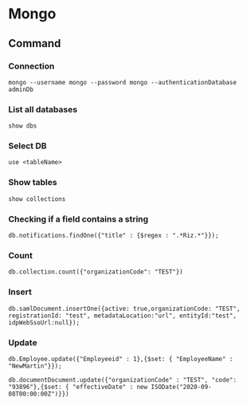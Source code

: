 # Mongo

## Command

### Connection

    mongo --username mongo --password mongo --authenticationDatabase adminDb

### List all databases

    show dbs

### Select DB

    use <tableName>
    
### Show tables

    show collections

### Checking if a field contains a string

    db.notifications.findOne({"title" : {$regex : ".*Riz.*"}});
    
### Count

    db.collection.count({"organizationCode": "TEST"})

### Insert

    db.samlDocument.insertOne({active: true,organizationCode: "TEST", registrationId: "test", metadataLocation:"url", entityId:"test", idpWebSsoUrl:null});


### Update

    db.Employee.update({"Employeeid" : 1},{$set: { "EmployeeName" : "NewMartin"}});
    
    db.documentDocument.update({"organizationCode" : "TEST", "code": "93896"},{$set: { "effectiveDate" : new ISODate("2020-09-08T00:00:00Z")}})
    
